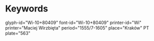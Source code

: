# Keywords
glyph-id="Wi-10+80409"
font-id="Wi-10+80409"
printer-id="Wi"
printer="Maciej Wirzbięta"
period="1555/7-1605"
place="Kraków"
PT plate="563"
